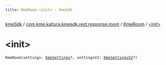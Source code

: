 ```yaml
---
title: KmeRoom.<init> - kmeSdk
---
```


[kmeSdk](../../index.html) / [com.kme.kaltura.kmesdk.rest.response.room](../index.html) / [KmeRoom](index.html) / [&lt;init&gt;](./-init-.html)

# &lt;init&gt;

`KmeRoom(settings: `[`KmeSettings`](../../com.kme.kaltura.kmesdk.rest.response.room.settings/-kme-settings/index.html)`?, settingsV2: `[`KmeSettingsV2`](../../com.kme.kaltura.kmesdk.rest.response.room.settings/-kme-settings-v2/index.html)`?)`
